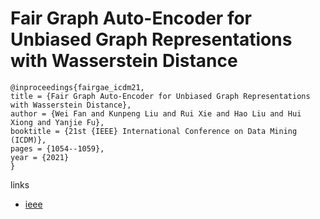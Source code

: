 # Fair Graph Auto-Encoder for Unbiased Graph Representations with Wasserstein Distance

```
@inproceedings{fairgae_icdm21,
title = {Fair Graph Auto-Encoder for Unbiased Graph Representations with Wasserstein Distance},
author = {Wei Fan and Kunpeng Liu and Rui Xie and Hao Liu and Hui Xiong and Yanjie Fu},
booktitle = {21st {IEEE} International Conference on Data Mining (ICDM)},
pages = {1054--1059},
year = {2021}
}
```

links
- [ieee](https://ieeexplore.ieee.org/document/9679109)
